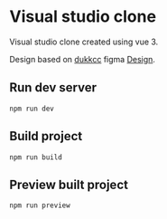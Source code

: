# Visual studio clone

Visual studio clone created using vue 3.

Design based on [dukkcc](https://www.figma.com/@dukkcc) figma [Design](https://www.figma.com/community/file/1289436268552105545/visual-studio-code-redesign).

## Run dev server

`npm run dev`

## Build project

`npm run build`

## Preview built project

`npm run preview`
